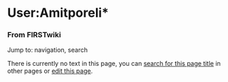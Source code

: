 

# User:Amitporeli*

### From FIRSTwiki

Jump to: navigation, search

There is currently no text in this page, you can [search for this page
title](/index.php/Special:Search/Amitporeli%2A "Special:Search/Amitporeli*" )
in other pages or [edit this
page](http://www.firstwiki.net/index.php?title=User:Amitporeli%2A&action=edit
"http://www.firstwiki.net/index.php?title=User:Amitporeli%2A&action=edit" ).

